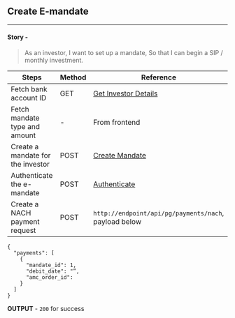 ## Create E-mandate
----------------

#### Story -
> As an investor, I want to set up a mandate, So that I can begin a SIP / monthly investment.

|     Steps    |     Method       |    Reference    |
|--------------|------------------|-----------------|
| Fetch bank account ID | GET | [Get Investor Details](https://fintechprimitives.com/api/#get-investor-details) |
| Fetch mandate type and amount | - | From frontend |
| Create a mandate for the investor | POST | [Create Mandate](https://fintechprimitives.com/api/#post-create-mandate) |
| Authenticate the e-mandate | POST | [Authenticate](https://fintechprimitives.com/api/#post-auth-transaction) |
| Create a NACH payment request | POST | `http://endpoint/api/pg/payments/nach`, payload below |

```
{
  "payments": [
    {
      "mandate_id": 1,
      "debit_date": "”,
      "amc_order_id":
    }
  ]
}
```
**OUTPUT** - `200` for success
